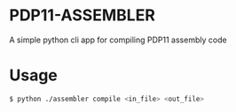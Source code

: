 # PDP11-ASSEMBLER
A simple python cli app for compiling PDP11 assembly code

# Usage
```bash
$ python ./assembler compile <in_file> <out_file>
```
